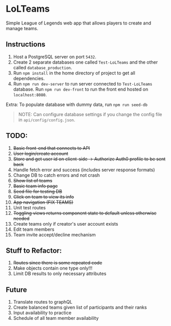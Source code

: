 # LoLTeams
Simple League of Legends web app that allows players to create and manage teams.

## Instructions
1. Host a PostgreSQL server on port `5432`.
2. Create 2 separate databases one called `Test-LoLTeams` and the other called `database_production`.
3. Run `npm install` in the home directory of project to get all dependencies.
4. Run `npm run dev-server` to run server connected to `Test-LoLTeams` database. Run `npm run dev-front` to run the front end hosted on `localhost:8080`.

Extra: To populate database with dummy data, run `npm run seed-db`

>NOTE: Can configure database settings if you change the config file in `api/config/config.json`.

## TODO:
1. ~~Basic front-end that connects to API~~
2. ~~User login/create account~~
3. ~~Store and get user id on client-side -> Authorize Auth0 profile to be sent back~~
4. Handle fetch error and success (includes server response formats)
5. Change DB to catch errors and not crash
6. ~~Show list of teams~~
7. ~~Basic team info page~~
8. ~~Seed file for testing DB~~
9. ~~Click on team to view its info~~
10. ~~App navigation (FIX TEAMS)~~
11. Unit test routes
12. ~~Toggling views returns component state to default unless otherwise needed~~
13. Create teams only if creator's user account exists
14. Edit team members
15. Team invite accept/decline mechanism


## Stuff to Refactor:
1. ~~Routes since there is some repeated code~~
2. Make objects contain one type only!!!
3. Limit DB results to only necessary attributes


## Future
1. Translate routes to graphQL
2. Create balanced teams given list of participants and their ranks
3. Input availability to practice
4. Schedule of all team member availability
